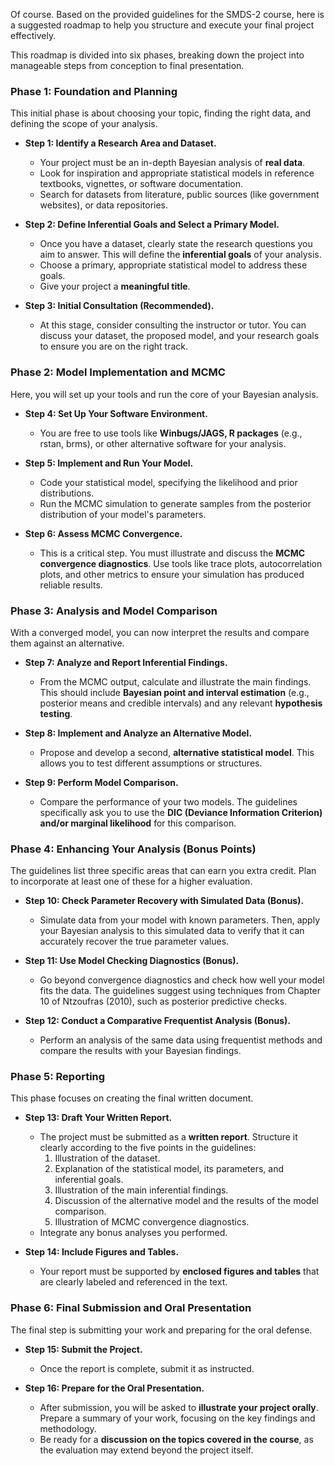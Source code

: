 Of course. Based on the provided guidelines for the SMDS-2 course, here is a suggested roadmap to help you structure and execute your final project effectively.

This roadmap is divided into six phases, breaking down the project into manageable steps from conception to final presentation.

### **Phase 1: Foundation and Planning**

This initial phase is about choosing your topic, finding the right data, and defining the scope of your analysis.

* **Step 1: Identify a Research Area and Dataset.**
    * Your project must be an in-depth Bayesian analysis of **real data**.
    * Look for inspiration and appropriate statistical models in reference textbooks, vignettes, or software documentation.
    * Search for datasets from literature, public sources (like government websites), or data repositories.

* **Step 2: Define Inferential Goals and Select a Primary Model.**
    * Once you have a dataset, clearly state the research questions you aim to answer. This will define the **inferential goals** of your analysis.
    * Choose a primary, appropriate statistical model to address these goals.
    * Give your project a **meaningful title**.

* **Step 3: Initial Consultation (Recommended).**
    * At this stage, consider consulting the instructor or tutor. You can discuss your dataset, the proposed model, and your research goals to ensure you are on the right track.

### **Phase 2: Model Implementation and MCMC**

Here, you will set up your tools and run the core of your Bayesian analysis.

* **Step 4: Set Up Your Software Environment.**
    * You are free to use tools like **Winbugs/JAGS, R packages** (e.g., rstan, brms), or other alternative software for your analysis.

* **Step 5: Implement and Run Your Model.**
    * Code your statistical model, specifying the likelihood and prior distributions.
    * Run the MCMC simulation to generate samples from the posterior distribution of your model's parameters.

* **Step 6: Assess MCMC Convergence.**
    * This is a critical step. You must illustrate and discuss the **MCMC convergence diagnostics**. Use tools like trace plots, autocorrelation plots, and other metrics to ensure your simulation has produced reliable results.

### **Phase 3: Analysis and Model Comparison**

With a converged model, you can now interpret the results and compare them against an alternative.

* **Step 7: Analyze and Report Inferential Findings.**
    * From the MCMC output, calculate and illustrate the main findings. This should include **Bayesian point and interval estimation** (e.g., posterior means and credible intervals) and any relevant **hypothesis testing**.

* **Step 8: Implement and Analyze an Alternative Model.**
    * Propose and develop a second, **alternative statistical model**. This allows you to test different assumptions or structures.

* **Step 9: Perform Model Comparison.**
    * Compare the performance of your two models. The guidelines specifically ask you to use the **DIC (Deviance Information Criterion) and/or marginal likelihood** for this comparison.

### **Phase 4: Enhancing Your Analysis (Bonus Points)**

The guidelines list three specific areas that can earn you extra credit. Plan to incorporate at least one of these for a higher evaluation.

* **Step 10: Check Parameter Recovery with Simulated Data (Bonus).**
    * Simulate data from your model with known parameters. Then, apply your Bayesian analysis to this simulated data to verify that it can accurately recover the true parameter values.

* **Step 11: Use Model Checking Diagnostics (Bonus).**
    * Go beyond convergence diagnostics and check how well your model fits the data. The guidelines suggest using techniques from Chapter 10 of Ntzoufras (2010), such as posterior predictive checks.

* **Step 12: Conduct a Comparative Frequentist Analysis (Bonus).**
    * Perform an analysis of the same data using frequentist methods and compare the results with your Bayesian findings.

### **Phase 5: Reporting**

This phase focuses on creating the final written document.

* **Step 13: Draft Your Written Report.**
    * The project must be submitted as a **written report**. Structure it clearly according to the five points in the guidelines:
        1.  Illustration of the dataset.
        2.  Explanation of the statistical model, its parameters, and inferential goals.
        3.  Illustration of the main inferential findings.
        4.  Discussion of the alternative model and the results of the model comparison.
        5.  Illustration of MCMC convergence diagnostics.
    * Integrate any bonus analyses you performed.

* **Step 14: Include Figures and Tables.**
    * Your report must be supported by **enclosed figures and tables** that are clearly labeled and referenced in the text.

### **Phase 6: Final Submission and Oral Presentation**

The final step is submitting your work and preparing for the oral defense.

* **Step 15: Submit the Project.**
    * Once the report is complete, submit it as instructed.

* **Step 16: Prepare for the Oral Presentation.**
    * After submission, you will be asked to **illustrate your project orally**. Prepare a summary of your work, focusing on the key findings and methodology.
    * Be ready for a **discussion on the topics covered in the course**, as the evaluation may extend beyond the project itself.